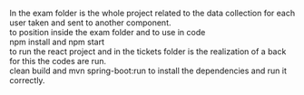 In the exam folder is the whole project related to the data collection for each user taken and sent to another component. <br />
to position inside the exam folder and to use in code  <br />
npm install and npm start  <br />
to run the react project and in the tickets folder is the realization of a back for this the codes are run. <br />
clean build and mvn spring-boot:run to install the dependencies and run it correctly. <br />
